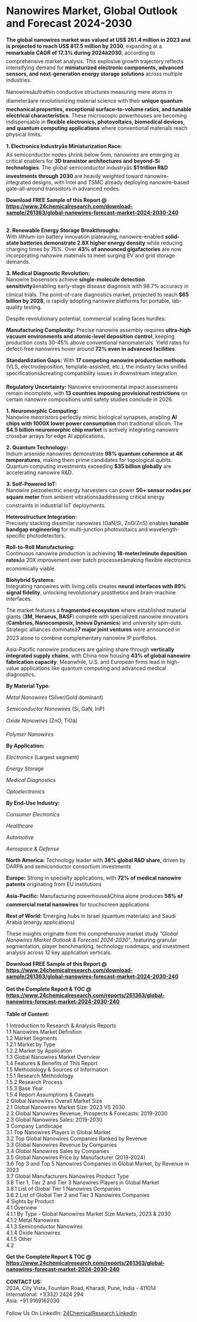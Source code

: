 <h1>Nanowires Market, Global Outlook and Forecast 2024-2030</h1><p><strong>The global nanowires market was valued at US$ 261.4 million in 2023 and is projected to reach US$ 817.5 million by 2030</strong>, expanding at a <strong>remarkable CAGR of 17.3% during 2024â2030</strong>, according to comprehensive market analysis. This explosive growth trajectory reflects intensifying demand for <strong>miniaturized electronic components, advanced sensors, and next-generation energy storage solutions</strong> across multiple industries.</p><p>Nanowiresâultrathin conductive structures measuring mere atoms in diameterâare revolutionizing material science with their <strong>unique quantum mechanical properties, exceptional surface-to-volume ratios, and tunable electrical characteristics</strong>. These microscopic powerhouses are becoming indispensable in <strong>flexible electronics, photovoltaics, biomedical devices, and quantum computing applications</strong> where conventional materials reach physical limits.</p><p><strong>1. Electronics Industryâs Miniaturization Race:</strong><br>
As semiconductor nodes shrink below 5nm, nanowires are emerging as critical enablers for <strong>3D transistor architectures and beyond-Si technologies</strong>. The global semiconductor industryâs <strong>$1 trillion R&amp;D investments through 2030</strong> are heavily weighted toward nanowire-integrated designs, with Intel and TSMC already deploying nanowire-based gate-all-around transistors in advanced nodes.</p><div><b>Download FREE Sample of this Report @ 
            <a href="https://www.24chemicalresearch.com/download-sample/261363/global-nanowires-forecast-market-2024-2030-240">
            https://www.24chemicalresearch.com/download-sample/261363/global-nanowires-forecast-market-2024-2030-240</a></b></div><br><p><strong>2. Renewable Energy Storage Breakthroughs:</strong><br>
With lithium-ion battery innovation plateauing, nanowire-enabled <strong>solid-state batteries demonstrate 2.8X higher energy density</strong> while reducing charging times by 75%. Over <strong>43% of announced gigafactories</strong> are now incorporating nanowire materials to meet surging EV and grid storage demands.</p><p><strong>3. Medical Diagnostic Revolution:</strong><br>
Nanowire biosensors achieve <strong>single-molecule detection sensitivity</strong>âenabling early-stage disease diagnosis with 98.7% accuracy in clinical trials. The point-of-care diagnostics market, projected to reach <strong>$65 billion by 2028</strong>, is rapidly adopting nanowire platforms for portable, lab-quality testing.</p><p>Despite revolutionary potential, commercial scaling faces hurdles:</p><p><strong>Manufacturing Complexity:</strong> Precise nanowire assembly requires <strong>ultra-high vacuum environments and atomic-level deposition control</strong>, keeping production costs 30-45% above conventional nanomaterials. Yield rates for defect-free nanowires hover around <strong>72% even in advanced facilities</strong>.</p><p><strong>Standardization Gaps:</strong> With <strong>17 competing nanowire production methods</strong> (VLS, electrodeposition, template-assisted, etc.), the industry lacks unified specificationsâcreating compatibility issues in downstream integration.</p><p><strong>Regulatory Uncertainty:</strong> Nanowire environmental impact assessments remain incomplete, with <strong>13 countries imposing provisional restrictions</strong> on certain nanowire compositions until safety studies conclude in 2026.</p><p><strong>1. Neuromorphic Computing:</strong><br>
Nanowire memristors perfectly mimic biological synapses, enabling <strong>AI chips with 1000X lower power consumption</strong> than traditional silicon. The <strong>$4.5 billion neuromorphic chip market</strong> is actively integrating nanowire crossbar arrays for edge AI applications.</p><p><strong>2. Quantum Technology:</strong><br>
Indium arsenide nanowires demonstrate <strong>98% quantum coherence at 4K temperatures</strong>, making them prime candidates for topological qubits. Quantum computing investments exceeding <strong>$35 billion globally</strong> are accelerating nanowire R&amp;D.</p><p><strong>3. Self-Powered IoT:</strong><br>
Nanowire piezoelectric energy harvesters can power <strong>50+ sensor nodes per square meter</strong> from ambient vibrationsâaddressing critical energy constraints in industrial IoT deployments.</p><p><strong>Heterostructure Integration:</strong><br>
	Precisely stacking dissimilar nanowires (GaN/Si, ZnO/ZnS) enables <strong>tunable bandgap engineering</strong> for multi-junction photovoltaics and wavelength-specific photodetectors.</p><p><strong>Roll-to-Roll Manufacturing:</strong><br>
	Continuous nanowire production is achieving <strong>18-meter/minute deposition rates</strong>âa 20X improvement over batch processesâmaking flexible electronics economically viable.</p><p><strong>Biohybrid Systems:</strong><br>
	Integrating nanowires with living cells creates <strong>neural interfaces with 89% signal fidelity</strong>, unlocking revolutionary prosthetics and brain-machine interfaces.</p><p>The market features a <strong>fragmented ecosystem</strong> where established material giants (<strong>3M, Heraeus, BASF</strong>) compete with specialized nanowire innovators (<strong>Cambrios, Nanocomposix, Innova Dynamics</strong>) and university spin-outs. Strategic alliances dominateâ<strong>7 major joint ventures</strong> were announced in 2023 alone to combine complementary nanowire IP portfolios.</p><p>Asia-Pacific nanowire producers are gaining share through <strong>vertically integrated supply chains</strong>, with China now housing <strong>43% of global nanowire fabrication capacity</strong>. Meanwhile, U.S. and European firms lead in high-value applications like quantum computing and advanced medical diagnostics.</p><p><strong>By Material Type:</strong></p><p><em>Metal Nanowires</em> (Silver/Gold dominant)</p><p><em>Semiconductor Nanowires</em> (Si, GaN, InP)</p><p><em>Oxide Nanowires</em> (ZnO, TiOâ)</p><p><em>Polymer Nanowires</em></p><p><strong>By Application:</strong></p><p><em>Electronics</em> (Largest segment)</p><p><em>Energy Storage</em></p><p><em>Medical Diagnostics</em></p><p><em>Optoelectronics</em></p><p><strong>By End-Use Industry:</strong></p><p><em>Consumer Electronics</em></p><p><em>Healthcare</em></p><p><em>Automotive</em></p><p><em>Aerospace &amp; Defense</em></p><p><strong>North America:</strong> Technology leader with <strong>38% global R&amp;D share</strong>, driven by DARPA and semiconductor consortium investments</p><p><strong>Europe:</strong> Strong in specialty applications, with <strong>72% of medical nanowire patents</strong> originating from EU institutions</p><p><strong>Asia-Pacific:</strong> Manufacturing powerhouseâChina alone produces <strong>58% of commercial metal nanowires</strong> for touchscreen applications</p><p><strong>Rest of World:</strong> Emerging hubs in Israel (quantum materials) and Saudi Arabia (energy applications)</p><p>These insights originate from the comprehensive market study <em>"Global Nanowires Market Outlook &amp; Forecast 2024-2030"</em>, featuring granular segmentation, player benchmarking, technology roadmaps, and investment analysis across 12 key application verticals.</p><div><b>Download FREE Sample of this Report @ 
            <a href="https://www.24chemicalresearch.com/download-sample/261363/global-nanowires-forecast-market-2024-2030-240">
            https://www.24chemicalresearch.com/download-sample/261363/global-nanowires-forecast-market-2024-2030-240</a></b></div><br><div><b>Get the Complete Report & TOC @ 
            <a href="https://www.24chemicalresearch.com/reports/261363/global-nanowires-forecast-market-2024-2030-240">
            https://www.24chemicalresearch.com/reports/261363/global-nanowires-forecast-market-2024-2030-240</a></b></div><br>
            <b>Table of Content:</b><p>1 Introduction to Research & Analysis Reports<br />
    1.1 Nanowires Market Definition<br />
    1.2 Market Segments<br />
        1.2.1 Market by Type<br />
        1.2.2 Market by Application<br />
    1.3 Global Nanowires Market Overview<br />
    1.4 Features & Benefits of This Report<br />
    1.5 Methodology & Sources of Information<br />
        1.5.1 Research Methodology<br />
        1.5.2 Research Process<br />
        1.5.3 Base Year<br />
        1.5.4 Report Assumptions & Caveats<br />
2 Global Nanowires Overall Market Size<br />
    2.1 Global Nanowires Market Size: 2023 VS 2030<br />
    2.2 Global Nanowires Revenue, Prospects & Forecasts: 2019-2030<br />
    2.3 Global Nanowires Sales: 2019-2030<br />
3 Company Landscape<br />
    3.1 Top Nanowires Players in Global Market<br />
    3.2 Top Global Nanowires Companies Ranked by Revenue<br />
    3.3 Global Nanowires Revenue by Companies<br />
    3.4 Global Nanowires Sales by Companies<br />
    3.5 Global Nanowires Price by Manufacturer (2019-2024)<br />
    3.6 Top 3 and Top 5 Nanowires Companies in Global Market, by Revenue in 2023<br />
    3.7 Global Manufacturers Nanowires Product Type<br />
    3.8 Tier 1, Tier 2 and Tier 3 Nanowires Players in Global Market<br />
        3.8.1 List of Global Tier 1 Nanowires Companies<br />
        3.8.2 List of Global Tier 2 and Tier 3 Nanowires Companies<br />
4 Sights by Product<br />
    4.1 Overview<br />
        4.1.1 By Type - Global Nanowires Market Size Markets, 2023 & 2030<br />
        4.1.2 Metal Nanowires<br />
        4.1.3 Semiconductor Nanowires<br />
        4.1.4 Oxide Nanowires<br />
        4.1.5 Other<br />
    4.2</p><div><b>Get the Complete Report & TOC @ 
            <a href="https://www.24chemicalresearch.com/reports/261363/global-nanowires-forecast-market-2024-2030-240">
            https://www.24chemicalresearch.com/reports/261363/global-nanowires-forecast-market-2024-2030-240</a></b></div><br><b>CONTACT US:</b><br>
            203A, City Vista, Fountain Road, Kharadi, Pune, India - 411014<br>
            International: +1(332) 2424 294<br>
            Asia: +91 9169162030 <br><br>
            Follow Us On LinkedIn: <a href="https://www.linkedin.com/company/24chemicalresearch/">24ChemicalResearch LinkedIn</a>